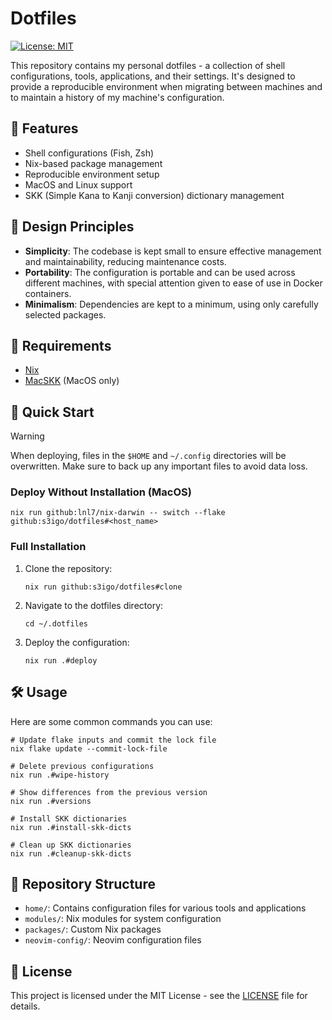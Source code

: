 # Dotfiles

[![License: MIT](https://img.shields.io/badge/License-MIT-yellow.svg)](https://opensource.org/licenses/MIT)

This repository contains my personal dotfiles - a collection of shell configurations, tools, applications, and their settings. It's designed to provide a reproducible environment when migrating between machines and to maintain a history of my machine's configuration.

## 🌟 Features

- Shell configurations (Fish, Zsh)
- Nix-based package management
- Reproducible environment setup
- MacOS and Linux support
- SKK (Simple Kana to Kanji conversion) dictionary management

## 🎯 Design Principles

- **Simplicity**: The codebase is kept small to ensure effective management and maintainability, reducing maintenance costs.
- **Portability**: The configuration is portable and can be used across different machines, with special attention given to ease of use in Docker containers.
- **Minimalism**: Dependencies are kept to a minimum, using only carefully selected packages.

## 🔧 Requirements

- [Nix](https://nixos.org/download.html)
- [MacSKK](https://github.com/mtgto/macSKK) (MacOS only)

## 🚀 Quick Start

> [!Warning]
> When deploying, files in the `$HOME` and `~/.config` directories will be overwritten. Make sure to back up any important files to avoid data loss.

### Deploy Without Installation (MacOS)

```shell
nix run github:lnl7/nix-darwin -- switch --flake github:s3igo/dotfiles#<host_name>
```

### Full Installation

1. Clone the repository:
   ```shell
   nix run github:s3igo/dotfiles#clone
   ```

2. Navigate to the dotfiles directory:
   ```shell
   cd ~/.dotfiles
   ```

3. Deploy the configuration:
   ```shell
   nix run .#deploy
   ```

## 🛠 Usage

Here are some common commands you can use:

```shell
# Update flake inputs and commit the lock file
nix flake update --commit-lock-file

# Delete previous configurations
nix run .#wipe-history

# Show differences from the previous version
nix run .#versions

# Install SKK dictionaries
nix run .#install-skk-dicts

# Clean up SKK dictionaries
nix run .#cleanup-skk-dicts
```

## 📁 Repository Structure

- `home/`: Contains configuration files for various tools and applications
- `modules/`: Nix modules for system configuration
- `packages/`: Custom Nix packages
- `neovim-config/`: Neovim configuration files

## 📄 License

This project is licensed under the MIT License - see the [LICENSE](LICENSE) file for details.
